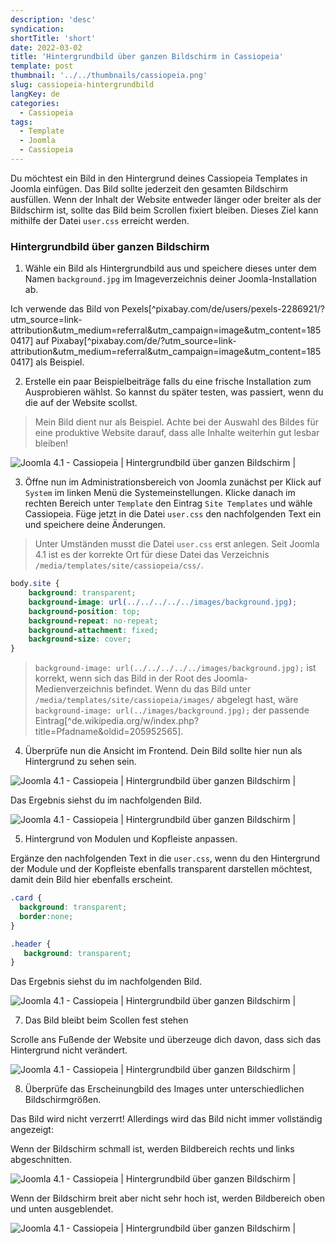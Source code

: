 ```yaml
---
description: 'desc'
syndication:
shortTitle: 'short'
date: 2022-03-02
title: 'Hintergrundbild über ganzen Bildschirm in Cassiopeia'
template: post
thumbnail: '../../thumbnails/cassiopeia.png'
slug: cassiopeia-hintergrundbild
langKey: de
categories:
  - Cassiopeia
tags:
  - Template
  - Joomla
  - Cassiopeia
---
```


Du möchtest ein Bild in den Hintergrund deines Cassiopeia Templates in Joomla einfügen. Das Bild sollte jederzeit den gesamten Bildschirm ausfüllen. Wenn der Inhalt der Website entweder länger oder breiter als der Bildschirm ist, sollte das Bild beim Scrollen fixiert bleiben. Dieses Ziel kann mithilfe der Datei `user.css` erreicht werden.  

### Hintergrundbild über ganzen Bildschirm

1. Wähle ein Bild als Hintergrundbild aus und speichere dieses unter dem Namen `background.jpg` im Imageverzeichnis deiner Joomla-Installation ab.

Ich verwende das Bild von Pexels[^pixabay.com/de/users/pexels-2286921/?utm_source=link-attribution&amp;utm_medium=referral&amp;utm_campaign=image&amp;utm_content=1850417] auf Pixabay[^pixabay.com/de/?utm_source=link-attribution&amp;utm_medium=referral&amp;utm_campaign=image&amp;utm_content=1850417] als Beispiel.

2. Erstelle ein paar Beispielbeiträge falls du eine frische Installation zum Ausprobieren wählst. So kannst du später testen, was passiert, wenn du die auf der Website scollst.

> Mein Bild dient nur als Beispiel. Achte bei der Auswahl des Bildes für eine produktive Website darauf, dass alle Inhalte weiterhin gut lesbar bleiben!

![Joomla 4.1 - Cassiopeia | Hintergrundbild über ganzen Bildschirm |  ](/images/c1_hintergrund.png)

3. Öffne nun im Administrationsbereich von Joomla zunächst per Klick auf `System` im linken Menü die Systemeinstellungen. Klicke danach im rechten Bereich unter `Template` den Eintrag `Site Templates` und wähle Cassiopeia. Füge jetzt in die Datei `user.css` den nachfolgenden Text ein und speichere deine Änderungen.

> Unter Umständen musst die Datei `user.css` erst anlegen. Seit Joomla 4.1 ist es der korrekte Ort für diese Datei das Verzeichnis `/media/templates/site/cassiopeia/css/`.

```css
body.site {
	background: transparent;
	background-image: url(../../../../../images/background.jpg);
	background-position: top;
	background-repeat: no-repeat;
	background-attachment: fixed;
	background-size: cover;
}
```

> `background-image: url(../../../../../images/background.jpg);` ist korrekt, wenn sich das Bild in der Root des Joomla-Medienverzeichnis befindet. Wenn du das Bild unter `/media/templates/site/cassiopeia/images/` abgelegt hast, wäre `background-image: url(../images/background.jpg);` der passende Eintrag[^de.wikipedia.org/w/index.php?title=Pfadname&oldid=205952565].

4. Überprüfe nun die Ansicht im Frontend. Dein Bild sollte hier nun als Hintergrund zu sehen sein.

![Joomla 4.1 - Cassiopeia | Hintergrundbild über ganzen Bildschirm |  ](/images/c2_hintergrund.png)

Das Ergebnis siehst du im nachfolgenden Bild.

![Joomla 4.1 - Cassiopeia | Hintergrundbild über ganzen Bildschirm |  ](/images/c3_hintergrund.png)

5. Hintergrund von Modulen und Kopfleiste anpassen.

Ergänze den nachfolgenden Text in die `user.css`, wenn du den Hintergrund der Module und der Kopfleiste ebenfalls transparent darstellen möchtest, damit dein Bild hier ebenfalls erscheint.

```css
.card {
  background: transparent;
  border:none;
}

.header {
   background: transparent;
}
```
Das Ergebnis siehst du im nachfolgenden Bild.

![Joomla 4.1 - Cassiopeia | Hintergrundbild über ganzen Bildschirm |  ](/images/c4_hintergrund.png)

7. Das Bild bleibt beim Scollen fest stehen

Scrolle ans Fußende der Website und überzeuge dich davon, dass sich das Hintergrund nicht verändert.

![Joomla 4.1 - Cassiopeia | Hintergrundbild über ganzen Bildschirm |  ](/images/c5_hintergrund.png)

8. Überprüfe das Erscheinungbild des Images unter unterschiedlichen Bildschirmgrößen.

Das Bild wird nicht verzerrt! Allerdings wird das Bild nicht immer vollständig angezeigt:

Wenn der Bildschirm schmall ist, werden Bildbereich rechts und links abgeschnitten.

![Joomla 4.1 - Cassiopeia | Hintergrundbild über ganzen Bildschirm |  ](/images/c6_hintergrund.png)

Wenn der Bildschirm breit aber nicht sehr hoch ist, werden Bildbereich oben und unten ausgeblendet.

![Joomla 4.1 - Cassiopeia | Hintergrundbild über ganzen Bildschirm |  ](/images/c6a_hintergrund.png)
